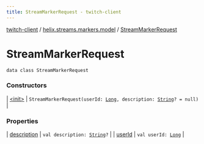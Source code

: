 ```yaml
---
title: StreamMarkerRequest - twitch-client
---
```


[twitch-client](../../index.html) / [helix.streams.markers.model](../index.html) / [StreamMarkerRequest](./index.html)

# StreamMarkerRequest

`data class StreamMarkerRequest`

### Constructors

| [&lt;init&gt;](-init-.html) | `StreamMarkerRequest(userId: `[`Long`](https://kotlinlang.org/api/latest/jvm/stdlib/kotlin/-long/index.html)`, description: `[`String`](https://kotlinlang.org/api/latest/jvm/stdlib/kotlin/-string/index.html)`? = null)` |

### Properties

| [description](description.html) | `val description: `[`String`](https://kotlinlang.org/api/latest/jvm/stdlib/kotlin/-string/index.html)`?` |
| [userId](user-id.html) | `val userId: `[`Long`](https://kotlinlang.org/api/latest/jvm/stdlib/kotlin/-long/index.html) |


